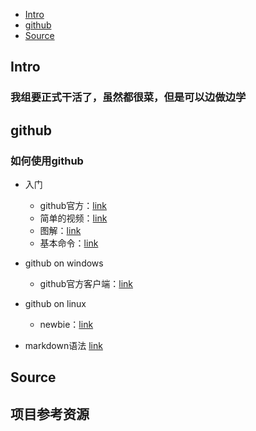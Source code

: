 - [Intro](#intro)
- [github](#github)
- [Source](#source)

Intro
-----

### 我组要正式干活了，虽然都很菜，但是可以边做边学

github
------

### 如何使用github

* 入门

  * github官方：[link](https://guides.github.com/introduction/flow/)
  * 简单的视频：[link](https://www.youtube.com/watch?v=3a2x1iJFJWc)
  * 图解：[link](https://marklodato.github.io/visual-git-guide/index-zh-cn.html)
  * 基本命令：[link](https://confluence.atlassian.com/bitbucketserver/basic-git-commands-776639767.html)

* github on windows

  * github官方客户端：[link](https://desktop.github.com/)

* github on linux

  * newbie：[link](https://git-scm.com/docs)

* markdown语法
[link](https://guides.github.com/features/mastering-markdown/)

Source
------

## 项目参考资源
